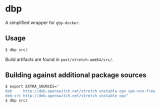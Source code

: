 # dbp

A simplified wrapper for `gbp-docker`.

## Usage

```bash
$ dbp src/
```

Build artifacts are found in `pool/stretch-amd64/src/`.

## Building against additional package sources

```bash
$ export EXTRA_SOURCES="
deb     http://deb.openswitch.net/stretch unstable opx opx-non-free
deb-src http://deb.openswitch.net/stretch unstable opx"
$ dbp src/
```
